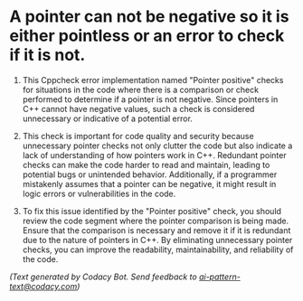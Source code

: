 # A pointer can not be negative so it is either pointless or an error to check if it is not.

1. This Cppcheck error implementation named "Pointer positive" checks for situations in the code where there is a comparison or check performed to determine if a pointer is not negative. Since pointers in C++ cannot have negative values, such a check is considered unnecessary or indicative of a potential error.

2. This check is important for code quality and security because unnecessary pointer checks not only clutter the code but also indicate a lack of understanding of how pointers work in C++. Redundant pointer checks can make the code harder to read and maintain, leading to potential bugs or unintended behavior. Additionally, if a programmer mistakenly assumes that a pointer can be negative, it might result in logic errors or vulnerabilities in the code.

3. To fix this issue identified by the "Pointer positive" check, you should review the code segment where the pointer comparison is being made. Ensure that the comparison is necessary and remove it if it is redundant due to the nature of pointers in C++. By eliminating unnecessary pointer checks, you can improve the readability, maintainability, and reliability of the code.

_(Text generated by Codacy Bot. Send feedback to ai-pattern-text@codacy.com)_
